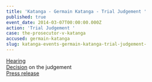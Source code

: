 ```yaml
---
title: 'Katanga - Germain Katanga - Trial Judgement '
published: true
event_date: 2014-03-07T00:00:00.000Z
action: 'Trial Judgement '
case: the-prosecutor-v-katanga
accused: germain-katanga
slug: katanga-events-germain-katanga-trial-judgement-
---
```



[Hearing](https://youtu.be/8Tu7Cze16sQ)
<br>[Decision](https://www.icc-cpi.int/Pages/record.aspx?docNo=ICC-01/04-01/07-3436) on the judgement
<br>[Press release](https://www.icc-cpi.int/pages/item.aspx?name=PR986)